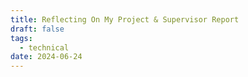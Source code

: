 ```yaml
---
title: Reflecting On My Project & Supervisor Report
draft: false
tags:
  - technical
date: 2024-06-24
---
```

 